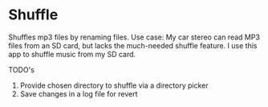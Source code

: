 Shuffle
=======

Shuffles mp3 files by renaming files. Use case: My car stereo can read MP3 files from an SD card, but lacks the much-needed shuffle feature. I use this app to shuffle music from my SD card.

TODO's

1. Provide chosen directory to shuffle via a directory picker
2. Save changes in a log file for revert

